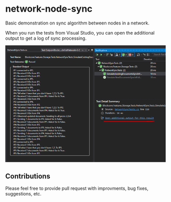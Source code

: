 # network-node-sync

Basic demonstration on sync algorithm between nodes in a network.

When you run the tests from Visual Studio, you can open the additional output to get a log of sync processing.

![](log-output.png)

## Contributions

Please feel free to provide pull request with improvments, bug fixes, suggestions, etc.